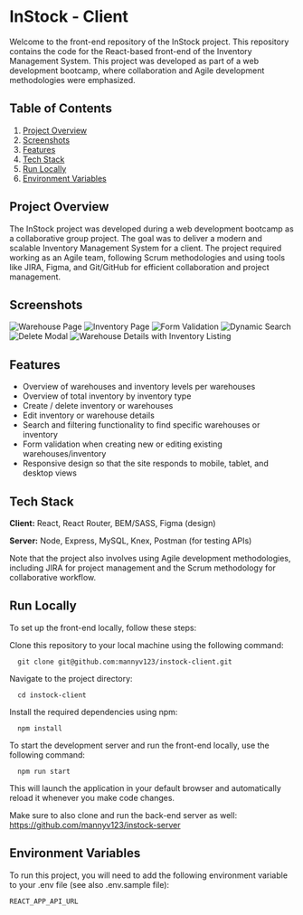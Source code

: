 
# InStock - Client

Welcome to the front-end repository of the InStock project. This repository contains the code for the React-based front-end of the Inventory Management System. This project was developed as part of a web development bootcamp, where collaboration and Agile development methodologies were emphasized.

## Table of Contents
1) [Project Overview](#Project-Overview)
2) [Screenshots](#Screenshots)
3) [Features](#Features)
4) [Tech Stack](#Tech-Stack)
5) [Run Locally](#Run-Locally)
6) [Environment Variables](#Environment-Variables)

## Project Overview

The InStock project was developed during a web development bootcamp as a collaborative group project. The goal was to deliver a modern and scalable Inventory Management System for a client. The project required working as an Agile team, following Scrum methodologies and using tools like JIRA, Figma, and Git/GitHub for efficient collaboration and project management.

## Screenshots

![Warehouse Page](https://github.com/mannyv123/instock-client/assets/123426666/a4556f7e-401d-47b1-970e-de6f13506b64)
![Inventory Page](https://github.com/mannyv123/instock-client/assets/123426666/31453a13-87a0-4ea6-b035-4fcfa0a45e0d)
![Form Validation](https://github.com/mannyv123/instock-client/assets/123426666/b5b2f906-041d-4b54-b89a-9071d24faf8a)
![Dynamic Search](https://github.com/mannyv123/instock-client/assets/123426666/4c0d47b8-25c3-47df-9142-bb6bb91e5914)
![Delete Modal](https://github.com/mannyv123/instock-client/assets/123426666/ef3eeec1-ebd8-4772-9a0f-abb481af85b3)
![Warehouse Details with Inventory Listing](https://github.com/mannyv123/instock-client/assets/123426666/f3c4be0c-3795-46bb-b113-663420978004)

## Features

- Overview of warehouses and inventory levels per warehouses
- Overview of total inventory by inventory type
- Create / delete inventory or warehouses
- Edit inventory or warehouse details
- Search and filtering functionality to find specific warehouses or inventory
- Form validation when creating new or editing existing warehouses/inventory
- Responsive design so that the site responds to mobile, tablet, and desktop views

## Tech Stack

**Client:** React, React Router, BEM/SASS, Figma (design)

**Server:** Node, Express, MySQL, Knex, Postman (for testing APIs)

Note that the project also involves using Agile development methodologies, including JIRA for project management and the Scrum methodology for collaborative workflow.

## Run Locally

To set up the front-end locally, follow these steps:

Clone this repository to your local machine using the following command:

```
  git clone git@github.com:mannyv123/instock-client.git
```

Navigate to the project directory:

```
  cd instock-client
```

Install the required dependencies using npm:

```
  npm install
```

To start the development server and run the front-end locally, use the following command:

```
  npm run start
```

This will launch the application in your default browser and automatically reload it whenever you make code changes.

Make sure to also clone and run the back-end server as well:
https://github.com/mannyv123/instock-server

## Environment Variables

To run this project, you will need to add the following environment variable to your .env file (see also .env.sample file):

`REACT_APP_API_URL`

